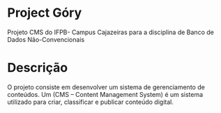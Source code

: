 # Project Góry
Projeto CMS do IFPB- Campus Cajazeiras para a disciplina de Banco de Dados Não-Convencionais

# Descrição #
O projeto consiste em desenvolver um sistema de gerenciamento de conteúdos. Um (CMS – Content Management System) é um sistema utilizado para criar, classificar e publicar conteúdo digital.
